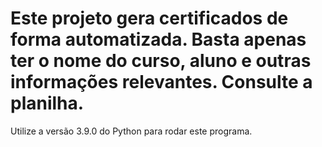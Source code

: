 # Este projeto gera certificados de forma automatizada. Basta apenas ter o nome do curso, aluno e outras informações relevantes. Consulte a planilha.

Utilize a versão 3.9.0 do Python para rodar este programa.
